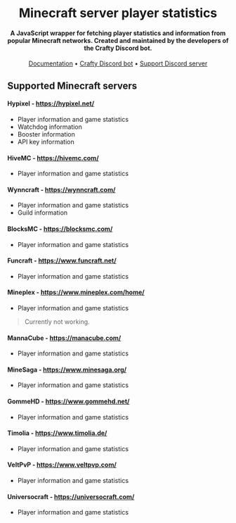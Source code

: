 <h1 align="center">
    <br/>
    Minecraft server player statistics
    <br/>
</h1>

<h4 align="center">A JavaScript wrapper for fetching player statistics and information from popular Minecraft networks. Created and maintained by the developers of the Crafty Discord bot.</h4>

<p align="center">
    <a href="https://github.com/treboryx/mc-stats/wiki" target="_blank">Documentation</a> •
    <a href="https://www.craftybot.xyz/" target="_blank">Crafty Discord bot</a> •
    <a href="https://discord.gg/zB6fEQW/" target="_blank">Support Discord server</a>
</p>


## Supported Minecraft servers
#### Hypixel - https://hypixel.net/
* Player information and game statistics
* Watchdog information
* Booster information
* API key information

#### HiveMC - https://hivemc.com/
* Player information and game statistics

#### Wynncraft - https://wynncraft.com/
* Player information and game statistics
* Guild information

#### BlocksMC - https://blocksmc.com/
* Player information and game statistics

#### Funcraft - https://www.funcraft.net/
* Player information and game statistics

#### Mineplex - https://www.mineplex.com/home/
* Player information and game statistics
> Currently not working.

#### MannaCube - https://manacube.com/
* Player information and game statistics

#### MineSaga - https://www.minesaga.org/
* Player information and game statistics

#### GommeHD - https://www.gommehd.net/
* Player information and game statistics

#### Timolia - https://www.timolia.de/
* Player information and game statistics

#### VeltPvP - https://www.veltpvp.com/
* Player information and game statistics

#### Universocraft - https://universocraft.com/
* Player information and game statistics
